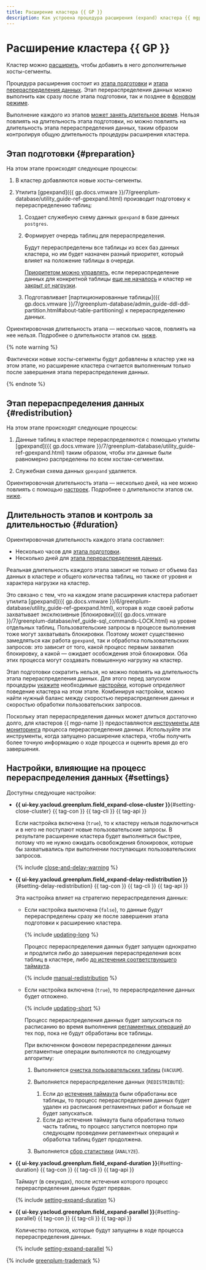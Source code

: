 ```yaml
---
title: Расширение кластера {{ GP }}
description: Как устроена процедура расширения (expand) кластера {{ mgp-full-name }}.
---
```


# Расширение кластера {{ GP }}

Кластер можно [расширить](../operations/hosts/cluster-expand.md), чтобы добавить в него дополнительные хосты-сегменты.

Процедура расширения состоит из [этапа подготовки](#preparation) и [этапа перераспределения данных](#redistribution). Этап перераспределения данных можно выполнить как сразу после этапа подготовки, так и позднее в [фоновом режиме](#setting-delay-redistribution).

Выполнение каждого из этапов [может занять длительное время](#duration). Нельзя повлиять на длительность этапа подготовки, но можно повлиять на длительность этапа перераспределения данных, таким образом контролируя общую длительность процедуры расширения кластера.

## Этап подготовки {#preparation}

На этом этапе происходят следующие процессы:

1. В кластер добавляются новые хосты-сегменты.
1. Утилита [gpexpand]({{ gp.docs.vmware }}/7/greenplum-database/utility_guide-ref-gpexpand.html) производит подготовку к перераспределению таблиц:

    1. Создает служебную схему данных `gpexpand` в базе данных `postgres`.

    1. Формирует очередь таблиц для перераспределения.

        Будут перераспределены все таблицы из всех баз данных кластера, но им будет назначен разный приоритет, который влияет на положение таблицы в очереди.

        [Приоритетом можно управлять](../operations/hosts/cluster-expand.md#table-priority), если перераспределение данных для конкретной таблицы [еще не началось](../operations/hosts/cluster-expand.md#redistribute-monitoring) и кластер не [закрыт от нагрузки](#setting-close-cluster).

    1. Подготавливает [партиционированные таблицы]({{ gp.docs.vmware }}/7/greenplum-database/admin_guide-ddl-ddl-partition.html#about-table-partitioning) к перераспределению данных.

Ориентировочная длительность этапа — несколько часов, повлиять на нее нельзя. Подробнее о длительности этапов см. [ниже](#duration).

{% note warning %}

Фактически новые хосты-сегменты будут добавлены в кластер уже на этом этапе, но расширение кластера считается выполненным только после завершения этапа перераспределения данных.

{% endnote %}

## Этап перераспределения данных {#redistribution}

На этом этапе происходят следующие процессы:

1. Данные таблиц в кластере перераспределяются с помощью утилиты [gpexpand]({{ gp.docs.vmware }}/7/greenplum-database/utility_guide-ref-gpexpand.html) таким образом, чтобы эти данные были равномерно распределены по всем хостам-сегментам.

1. Служебная схема данных `gpexpand` удаляется.

Ориентировочная длительность этапа — несколько дней, на нее можно повлиять с помощью [настроек](#settings). Подробнее о длительности этапов см. [ниже](#duration).

## Длительность этапов и контроль за длительностью {#duration}

Ориентировочная длительность каждого этапа составляет:

* Несколько часов для [этапа подготовки](#preparation).
* Несколько дней для [этапа перераспределения данных](#redistribution).

Реальная длительность каждого этапа зависит не только от объема баз данных в кластере и общего количества таблиц, но также от уровня и характера нагрузки на кластер.

Это связано с тем, что на каждом этапе расширения кластера работает утилита [gpexpand]({{ gp.docs.vmware }}/6/greenplum-database/utility_guide-ref-gpexpand.html), которая в ходе своей работы захватывает эксклюзивные [блокировки]({{ gp.docs.vmware }}/7/greenplum-database/ref_guide-sql_commands-LOCK.html) на уровне отдельных таблиц. Пользовательские запросы в процессе выполнения тоже могут захватывать блокировки. Поэтому может существенно замедляться как работа `gpexpand`, так и обработка пользовательских запросов: это зависит от того, какой процесс первым захватил блокировку, а какой — ожидает особождения этой блокировки. Оба этих процесса могут создавать повышенную нагрузку на кластер.

Этап подготовки сократить нельзя, но можно повлиять на длительность этапа перераспределения данных. Для этого перед запуском процедуры [укажите](../operations/hosts/cluster-expand.md) необходимые [настройки](#settings), которые определяют поведение кластера на этом этапе. Комбинируя настройки, можно найти нужный баланс между скоростью перераспределения данных и скоростью обработки пользовательских запросов.

Поскольку этап перераспределения данных может длиться достаточно долго, для кластеров {{ mgp-name }} предоставляются [инструменты для мониторинга](../operations/hosts/cluster-expand.md#redistribute-monitoring) процесса перераспределения данных. Используйте эти инструменты, когда запущено расширение кластера, чтобы получить более точную информацию о ходе процесса и оценить время до его завершения.

## Настройки, влияющие на процесс перераспределения данных {#settings}

Доступны следующие настройки:

* **{{ ui-key.yacloud.greenplum.field_expand-close-cluster }}**{#setting-close-cluster} {{ tag-con }} {{ tag-cli }} {{ tag-api }}

    Если настройка включена (`true`), то к кластеру нельзя подключиться и в него не поступают новые пользовательские запросы. В результате расширение кластера будет выполняться быстрее, потому что не нужно ожидать освобождения блокировок, которые бы захватывались при выполнении поступающих пользовательских запросов.

    {% include [close-and-delay-warning](../../_includes/mdb/mgp/expand/close-and-delay-warning.md) %}

* **{{ ui-key.yacloud.greenplum.field_expand-delay-redistribution }}**{#setting-delay-redistribution} {{ tag-con }} {{ tag-cli }} {{ tag-api }}

    Эта настройка влияет на стратегию перераспределения данных:

    * Если настройка выключена (`false`), то данные будут перераспределены сразу же после завершения этапа подготовки к расширению кластера.

        {% include [updating-long](../../_includes/mdb/mgp/expand/updating-long.md) %}

        Процесс перераспределения данных будет запущен однократно и продлится либо до завершения перераспределения всех таблиц в кластере, либо [до истечения соответствующего таймаута](#setting-duration).

        {% include [manual-redistribution](../../_includes/mdb/mgp/expand/manual-redistribution.md) %}

    * Если настройка включена (`true`), то перераспределение данных будет отложено.

        {% include [updating-short](../../_includes/mdb/mgp/expand/updating-short.md) %}

        Процесс перераспределения данных будет запускаться по расписанию во время выполнения [регламентных операций](./maintenance.md#regular-ops) до тех пор, пока не будут обработаны все таблицы.

        При включенном фоновом перераспределении данных регламентные операции выполняются по следующему алгоритму:

        1. Выполняется [очистка пользовательских таблиц](./maintenance.md#custom-table-vacuum) (`VACUUM`).

        1. Выполняется перераспределение данных (`REDISTRIBUTE`):

            1. Если до [истечения таймаута](#setting-duration) были обработаны все таблицы, то процесс перераспределения данных будет удален из расписания регламентных работ и больше не будет запускаться.
            1. Если до истечения таймаута была обработана только часть таблиц, то процесс запустится повторно при следующем проведении регламентных операций и обработка таблиц будет продолжена.

        1. Выполняется [сбор статистики](./maintenance.md#get-statistics) (`ANALYZE`).

* **{{ ui-key.yacloud.greenplum.field_expand-duration }}**{#setting-duration} {{ tag-con }} {{ tag-cli }} {{ tag-api }}

    Таймаут (в секундах), после истечения которого процесс перераспределения данных будет прерван.

    {% include [setting-expand-duration](../../_includes/mdb/mgp/expand/setting-expand-duration.md) %}

* **{{ ui-key.yacloud.greenplum.field_expand-parallel }}**{#setting-parallel} {{ tag-con }} {{ tag-cli }} {{ tag-api }}

    Количество потоков, которые будут запущены в ходе процесса перераспределения данных.

    {% include [setting-expand-parallel](../../_includes/mdb/mgp/expand/setting-expand-parallel.md) %}

{% include [greenplum-trademark](../../_includes/mdb/mgp/trademark.md) %}
